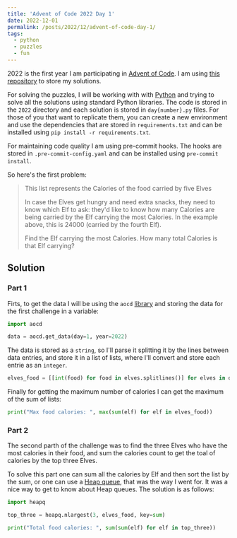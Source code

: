 ```yaml
---
title: 'Advent of Code 2022 Day 1'
date: 2022-12-01
permalink: /posts/2022/12/advent-of-code-day-1/
tags:
  - python
  - puzzles
  - fun
---
```


2022 is the first year I am participating in [Advent of Code](https://adventofcode.com/). I am using [this repository](https://github.com/nateraluis/advent-of-code) to store my solutions.

For solving the puzzles, I will be working with with [Python](https://www.python.org/) and trying to solve all the solutions using standard Python libraries. The code is stored in the `2022` directory and each solution is stored in `day{number}.py` files. For those of you that want to replicate them, you can create a new environment and use the dependencies that are stored in `requirements.txt` and can be installed using `pip install -r requirements.txt`.

For maintaining code quality I am using pre-commit hooks. The hooks are stored in `.pre-commit-config.yaml` and can be installed using `pre-commit install`.

So here's the first problem:

> This list represents the Calories of the food carried by five Elves
>
> In case the Elves get hungry and need extra snacks, they need to know which Elf to ask: they'd like to know how many Calories are being carried by the Elf carrying the most Calories. In the example above, this is 24000 (carried by the fourth Elf).
>
> Find the Elf carrying the most Calories. How many total Calories is that Elf carrying?

## Solution

### Part 1

Firts, to get the data I will be using the `aocd` [library](https://github.com/wimglenn/advent-of-code-data) and storing the data for the first challenge in a variable:

```python
import aocd

data = aocd.get_data(day=1, year=2022)
```

The data is stored as a `string`, so I'll parse it splitting it by the lines between data entries, and store it in a list of lists, where I'll convert and store each entrie as an `integer`.

```python
elves_food = [[int(food) for food in elves.splitlines()] for elves in data.split("\n\n")]
```

Finally for getting the maximum number of calories I can get the maximum of the sum of lists:

``` python
print("Max food calories: ", max(sum(elf) for elf in elves_food))
```

### Part 2

The second parth of the challenge was to find the three Elves who have the most calories in their food, and sum the calories count to get the toal of calories by the top three Elves. 

To solve this part one can sum all the calories by Elf and then sort the list by the sum, or one can use a [Heap queue](https://en.wikipedia.org/wiki/Heap_(data_structure)), that was the way I went for. It was a nice way to get to know about Heap queues. The solution is as follows:

```python
import heapq 

top_three = heapq.nlargest(3, elves_food, key=sum)

print("Total food calories: ", sum(sum(elf) for elf in top_three))
```
